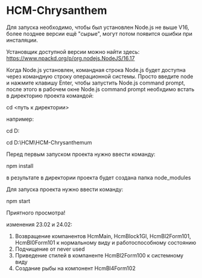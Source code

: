 # HCM-Chrysanthem

Для запуска необходимо, чтобы был установлен Node.js не выше V16, более позднее версии ещё "сырые", могут потом появится ошибки при инсталяции.

Установщик доступной версии можно найти здесь:
https://www.npackd.org/p/org.nodejs.NodeJS/16.17

Когда Node.js установлен, командная строка Node.js будет доступна через командную строку операционной системы. Просто введите node и нажмите клавишу Enter, чтобы запустить Node.js command prompt, после этого в рабочем окне Node.js command prompt необхдимо встать в директорию проекта командой:

cd <путь к директории>

например:

cd D:

cd D:\HCM\HCM-Chrysanthemum

Перед первым запуском проекта нужно ввести команду:

npm install

в результате в директории проекта будет создана папка node_modules

Для запуска проекта нужно ввести команду:

npm start

Приятного просмотра!

изменения 23.02 и 24.02:

1. Возвращение компанентов HcmMain, HcmBlock1Gl, HcmBl2Form101, HcmBl0Form101 к нормальному
   виду и работоспособному состоянию
2. Подчищение от never used
3. Приведение стилей в компаненте HcmBl2Form100 к системному виду
4. Создание рыбы на компонент HcmBl4Form102
